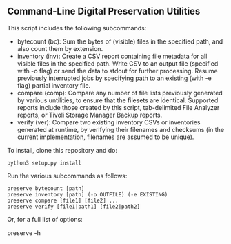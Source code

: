 ## Command-Line Digital Preservation Utilities

This script includes the following subcommands:

  - bytecount (bc): Sum the bytes of (visible) files in the specified path, and also count them by extension.
  - inventory (inv): Create a CSV report containing file metadata for all visible files in the specified path. Write CSV to an output file (specified with -o flag) or send the data to stdout for further processing. Resume previously interrupted jobs by specifying path to an existing (with -e flag) partial inventory file.
  - compare (comp): Compare any number of file lists previously generated by various untilities, to ensure that the filesets are identical. Supported reports include those created by this script, tab-delimited File Analyzer reports, or Tivoli Storage Manager Backup reports.
  - verify (ver): Compare two existing inventory CSVs or inventories generated at runtime, by verifying their filenames and checksums (in the current implementation, filenames are assumed to be unique).
  
To install, clone this repository and do:

    python3 setup.py install

Run the various subcommands as follows:

    preserve bytecount [path]
    preserve inventory [path] (-o OUTFILE) (-e EXISTING)
    preserve compare [file1] [file2] ...
    preserve verify [file1|path1] [file2|path2]

Or, for a full list of options:

  preserve -h
